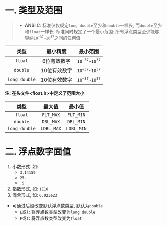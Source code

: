 # 一. 类型及范围
> - **ANSI C**: 标准仅仅规定`long double`至少和`double`一样长, 而`double`至少和`float`一样长. 标准同时规定了一个最小范围: 所有浮点类型至少能够容纳<code>$10^{-37}$~$10^{37}$</code>之间的任何值

|类型|最小精度|最小范围|
|:-:|:-:|:-:|
|`float`|6位有效数字|<code>$10^{-37}$~$10^{37}$</code>|
|`double`|10位有效数字|<code>$10^{-37}$~$10^{37}$</code>|
|`long double`|10位有效数字|<code>$10^{-37}$~$10^{37}$</code>|

**注: 在头文件<float.h>中定义了范围大小**

|类型|最大值|最小值|
|:-:|:-:|:-:|
|`float`|`FLT_MAX`|`FLT_MIN`|
|`double`|`DBL_MAX`|`DBL_MIN`|
|`long double`|`LDBL_MAX`|`LDBL_MIN`|

# 二. 浮点数字面值
1. 小数形式. 如: 
    - `3.14159`
    - `25.`
    - `.5`
2. 指数形式, 如: 
`1E10`
3. 混合形式, 如:
`6.023e23`
- 可通过后缀改变默认浮点数类型, 默认为`double`
    - `L`或`l`: 将浮点数类型改变为`long double`
    - `F`或`f`: 将浮点数类型改变为`float`